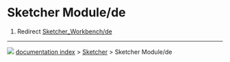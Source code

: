 # Sketcher Module/de
1.  Redirect [Sketcher_Workbench/de](Sketcher_Workbench/de.md)



---
![](images/Right_arrow.png) [documentation index](../README.md) > [Sketcher](Sketcher_Workbench.md) > Sketcher Module/de
